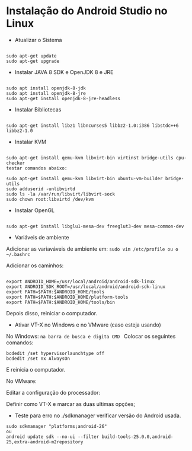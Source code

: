 # Instalação do Android Studio no Linux

* Atualizar o Sistema

```shell

sudo apt-get update
sudo apt-get upgrade
```
* Instalar JAVA 8 SDK e OpenJDK 8 e JRE

```shell

sudo apt install openjdk-8-jdk
sudo apt install openjdk-8-jre
sudo apt-get install openjdk-8-jre-headless

```
* Instalar Bibliotecas

```shell

sudo apt-get install libz1 libncurses5 libbz2-1.0:i386 libstdc++6 libbz2-1.0
```
* Instalar KVM

```shell

sudo apt-get install qemu-kvm libvirt-bin virtinst bridge-utils cpu-checker
testar comandos abaixo:

sudo apt-get install qemu-kvm libvirt-bin ubuntu-vm-builder bridge-utils
sudo adduserid -unlibvirtd
sudo ls -la /var/run/libvirt/libvirt-sock
sudo chown root:libvirtd /dev/kvm

```

* Instalar OpenGL

```shell

sudo apt-get install libglu1-mesa-dev freeglut3-dev mesa-common-dev
```

* Variáveis de ambiente

Adicionar as variaváveis de ambiente em: ```sudo vim /etc/profile ou o ~/.bashrc ```

Adicionar os caminhos:

```shell

export ANDROID_HOME=/usr/local/android/android-sdk-linux
export ANDROID_SDK_ROOT=/usr/local/android/android-sdk-linux
export PATH=$PATH:$ANDROID_HOME/tools
export PATH=$PATH:$ANDROID_HOME/platform-tools
export PATH=$PATH:$ANDROID_HOME/tools/bin
```

Depois disso, reiniciar o computador.


* Ativar VT-X no Windows e no VMware (caso esteja usando)

No Windows:  ```na barra de busca e digita CMD ```
Colocar os seguintes comandos: 

```
bcdedit /set hypervisorlaunchtype off
bcdedit /set nx AlwaysOn
```
E reinicia o computador.

No VMware:

Editar a configuração do processador:

Definir como VT-X e marcar as duas ultimas opções;

* Teste para erro no ./sdkmanager
verificar versão do Android usada.

```
sudo sdkmanager "platforms;android-26"
ou
android update sdk --no-ui --filter build-tools-25.0.0,android-25,extra-android-m2repository
```

